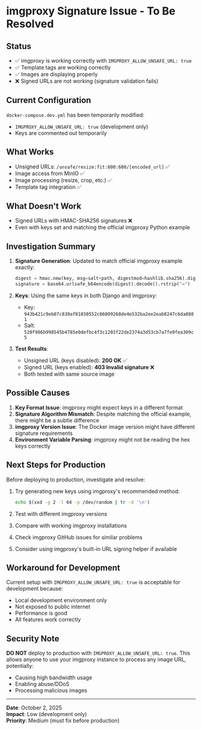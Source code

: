 # imgproxy Signature Issue - To Be Resolved

## Status
- ✅ imgproxy is working correctly with `IMGPROXY_ALLOW_UNSAFE_URL: true`
- ✅ Template tags are working correctly  
- ✅ Images are displaying properly
- ❌ Signed URLs are not working (signature validation fails)

## Current Configuration
`docker-compose.dev.yml` has been temporarily modified:
- `IMGPROXY_ALLOW_UNSAFE_URL: true` (development only)
- Keys are commented out temporarily

## What Works
- Unsigned URLs: `/unsafe/resize:fit:800:600/[encoded_url]` ✅
- Image access from MinIO ✅
- Image processing (resize, crop, etc.) ✅
- Template tag integration ✅

## What Doesn't Work
- Signed URLs with HMAC-SHA256 signatures ❌
- Even with keys set and matching the official imgproxy Python example

## Investigation Summary

1. **Signature Generation**: Updated to match official imgproxy example exactly:
   ```python
   digest = hmac.new(key, msg=salt+path, digestmod=hashlib.sha256).digest()
   signature = base64.urlsafe_b64encode(digest).decode().rstrip("=")
   ```

2. **Keys**: Using the same keys in both Django and imgproxy:
   - Key: `943b421c9eb07c830af81030552c86009268de4e532ba2ee2eab8247c6da0881`
   - Salt: `520f986b998545b4785e0defbc4f3c1203f22de2374a3d53cb7a7fe9fea309c5`

3. **Test Results**:
   - Unsigned URL (keys disabled): **200 OK** ✅
   - Signed URL (keys enabled): **403 Invalid signature** ❌
   - Both tested with same source image

## Possible Causes

1. **Key Format Issue**: imgproxy might expect keys in a different format
2. **Signature Algorithm Mismatch**: Despite matching the official example, there might be a subtle difference
3. **imgproxy Version Issue**: The Docker image version might have different signature requirements
4. **Environment Variable Parsing**: imgproxy might not be reading the hex keys correctly

## Next Steps for Production

Before deploying to production, investigate and resolve:

1. Try generating new keys using imgproxy's recommended method:
   ```bash
   echo $(xxd -g 2 -l 64 -p /dev/random | tr -d '\n')
   ```

2. Test with different imgproxy versions

3. Compare with working imgproxy installations

4. Check imgproxy GitHub issues for similar problems

5. Consider using imgproxy's built-in URL signing helper if available

## Workaround for Development

Current setup with `IMGPROXY_ALLOW_UNSAFE_URL: true` is acceptable for development because:
- Local development environment only
- Not exposed to public internet
- Performance is good
- All features work correctly

## Security Note

**DO NOT** deploy to production with `IMGPROXY_ALLOW_UNSAFE_URL: true`. This allows anyone to use your imgproxy instance to process any image URL, potentially:
- Causing high bandwidth usage
- Enabling abuse/DDoS
- Processing malicious images

---

**Date**: October 2, 2025  
**Impact**: Low (development only)  
**Priority**: Medium (must fix before production)

